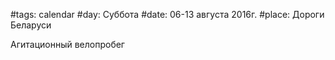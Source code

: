 #tags: calendar
#day: Суббота
#date: 06-13 августа 2016г.
#place: Дороги Беларуси

Агитационный велопробег